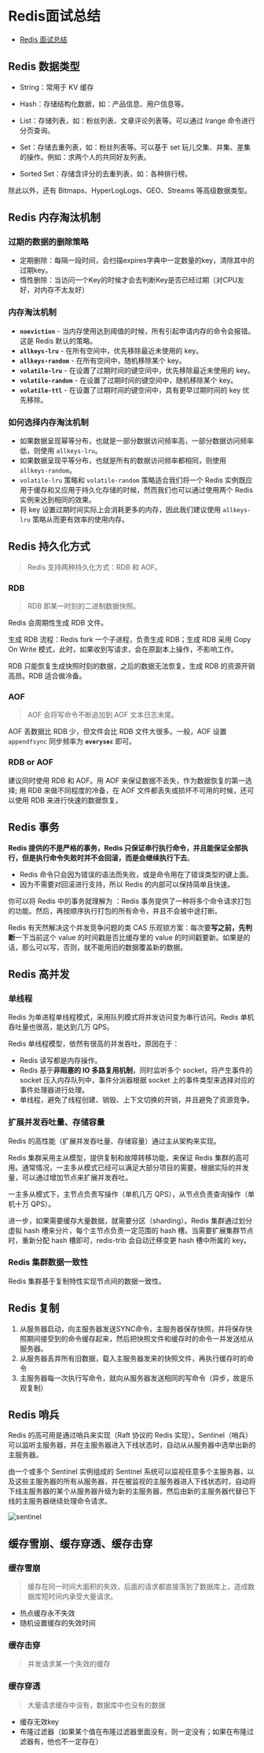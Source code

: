 # Redis面试总结

- [Redis 面试总结](https://dunwu.github.io/db-tutorial/nosql/redis/redis-interview.html#redis-%E6%95%B0%E6%8D%AE%E7%B1%BB%E5%9E%8B)

## Redis 数据类型

- String：常用于 KV 缓存

- Hash：存储结构化数据，如：产品信息、用户信息等。

- List：存储列表，如：粉丝列表、文章评论列表等。可以通过 lrange 命令进行分页查询。

- Set：存储去重列表，如：粉丝列表等。可以基于 set 玩儿交集、并集、差集的操作。例如：求两个人的共同好友列表。

- Sorted Set：存储含评分的去重列表，如：各种排行榜。

除此以外，还有 Bitmaps、HyperLogLogs、GEO、Streams 等高级数据类型。

## Redis 内存淘汰机制

### 过期的数据的删除策略

- 定期删除：每隔一段时间，会扫描expires字典中一定数量的key，清除其中的过期key。
- 惰性删除：当访问一个Key的时候才会去判断Key是否已经过期（对CPU友好，对内存不太友好）

### 内存淘汰机制

- **`noeviction`** - 当内存使用达到阈值的时候，所有引起申请内存的命令会报错。这是 Redis 默认的策略。
- **`allkeys-lru`** - 在所有空间中，优先移除最近未使用的 key。
- **`allkeys-random`** - 在所有空间中，随机移除某个 key。
- **`volatile-lru`** - 在设置了过期时间的键空间中，优先移除最近未使用的 key。
- **`volatile-random`** - 在设置了过期时间的键空间中，随机移除某个 key。
- **`volatile-ttl`** - 在设置了过期时间的键空间中，具有更早过期时间的 key 优先移除。

### 如何选择内存淘汰机制

- 如果数据呈现幂等分布，也就是一部分数据访问频率高，一部分数据访问频率低，则使用 `allkeys-lru`。
- 如果数据呈现平等分布，也就是所有的数据访问频率都相同，则使用 `allkeys-random`。
- `volatile-lru` 策略和 `volatile-random` 策略适合我们将一个 Redis 实例既应用于缓存和又应用于持久化存储的时候，然而我们也可以通过使用两个 Redis 实例来达到相同的效果。
- 将 key 设置过期时间实际上会消耗更多的内存，因此我们建议使用 `allkeys-lru` 策略从而更有效率的使用内存。

## Redis 持久化方式

> Redis 支持两种持久化方式：RDB 和 AOF。

### RDB

> RDB 即某一时刻的二进制数据快照。

Redis 会周期性生成 RDB 文件。

生成 RDB 流程：Redis fork 一个子进程，负责生成 RDB；生成 RDB 采用 Copy On Write 模式，此时，如果收到写请求，会在原副本上操作，不影响工作。

RDB 只能恢复生成快照时刻的数据，之后的数据无法恢复。生成 RDB 的资源开销高昂。RDB 适合做冷备。

### AOF

> AOF 会将写命令不断追加到 AOF 文本日志末尾。

AOF 丢数据比 RDB 少，但文件会比 RDB 文件大很多。一般，AOF 设置 `appendfsync` 同步频率为 **`everysec`** 即可。

### RDB or AOF

建议同时使用 RDB 和 AOF。用 AOF 来保证数据不丢失，作为数据恢复的第一选择; 用 RDB 来做不同程度的冷备，在 AOF 文件都丢失或损坏不可用的时候，还可以使用 RDB 来进行快速的数据恢复。

## Redis 事务

**Redis 提供的不是严格的事务，Redis 只保证串行执行命令，并且能保证全部执行，但是执行命令失败时并不会回滚，而是会继续执行下去**。

- Redis 命令只会因为错误的语法而失败，或是命令用在了错误类型的键上面。
- 因为不需要对回滚进行支持，所以 Redis 的内部可以保持简单且快速。

你可以将 Redis 中的事务就理解为 ：Redis 事务提供了一种将多个命令请求打包的功能。然后，再按顺序执行打包的所有命令，并且不会被中途打断。

Redis 有天然解决这个并发竞争问题的类 CAS 乐观锁方案：每次要**写之前，先判断**一下当前这个 value 的时间戳是否比缓存里的 value 的时间戳要新。如果是的话，那么可以写，否则，就不能用旧的数据覆盖新的数据。

##  Redis 高并发

### 单线程

Redis 为单进程单线程模式，采用队列模式将并发访问变为串行访问。Redis 单机吞吐量也很高，能达到几万 QPS。

Redis 单线程模型，依然有很高的并发吞吐，原因在于：

- Redis 读写都是内存操作。
- Redis 基于**非阻塞的 IO 多路复用机制**，同时监听多个 socket，将产生事件的 socket 压入内存队列中，事件分派器根据 socket 上的事件类型来选择对应的事件处理器进行处理。
- 单线程，避免了线程创建、销毁、上下文切换的开销，并且避免了资源竞争。

### 扩展并发吞吐量、存储容量

Redis 的高性能（扩展并发吞吐量、存储容量）通过主从架构来实现。

Redis 集群采用主从模型，提供复制和故障转移功能，来保证 Redis 集群的高可用。通常情况，一主多从模式已经可以满足大部分项目的需要。根据实际的并发量，可以通过增加节点来扩展并发吞吐。

一主多从模式下，主节点负责写操作（单机几万 QPS），从节点负责查询操作（单机十万 QPS）。

进一步，如果需要缓存大量数据，就需要分区（sharding）。Redis 集群通过划分虚拟 hash 槽来分片，每个主节点负责一定范围的 hash 槽。当需要扩展集群节点时，重新分配 hash 槽即可，redis-trib 会自动迁移变更 hash 槽中所属的 key。

### Redis 集群数据一致性

Redis 集群基于复制特性实现节点间的数据一致性。

##  Redis 复制

1. 从服务器启动，向主服务器发送SYNC命令，主服务器保存快照，并将保存快照期间接受到的命令缓存起来，然后把快照文件和缓存时的命令一并发送给从服务器。
2. 从服务器丢弃所有旧数据，载入主服务器发来的快照文件，再执行缓存时的命令
3. 主服务器每一次执行写命令，就向从服务器发送相同的写命令（异步，故是乐观复制）

## Redis 哨兵

Redis 的高可用是通过哨兵来实现（Raft 协议的 Redis 实现）。Sentinel（哨兵）可以监听主服务器，并在主服务器进入下线状态时，自动从从服务器中选举出新的主服务器。

由一个或多个 Sentinel 实例组成的 Sentinel 系统可以监视任意多个主服务器，以及这些主服务器的所有从服务器，并在被监视的主服务器进入下线状态时，自动将下线主服务器的某个从服务器升级为新的主服务器，然后由新的主服务器代替已下线的主服务器继续处理命令请求。

![sentinel](https://cdn.jsdelivr.net/gh/mouweng/FigureBed/img/20220310004133.png)

## 缓存雪崩、缓存穿透、缓存击穿

### 缓存雪崩

> 缓存在同一时间大面积的失效，后面的请求都直接落到了数据库上，造成数据库短时间内承受大量请求。

- 热点缓存永不失效
- 随机设置缓存的失效时间

### 缓存击穿

> 并发请求某一个失效的缓存

### 缓存穿透

> 大量请求缓存中没有，数据库中也没有的数据

- 缓存无效key
- 布隆过滤器（如果某个值在布隆过滤器里面没有，则一定没有；如果在布隆过滤器有，他也不一定存在）

